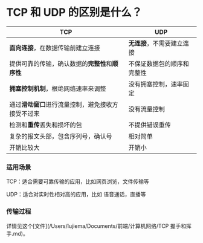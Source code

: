# TCP 和 UDP 的区别是什么？

| TCP                                                | UDP                        |
| -------------------------------------------------- | -------------------------- |
| **面向连接**，在数据传输前建立连接                 | **无连接**，不需要建立连接 |
| 提供可靠的传输，确认数据的**完整性**和**顺序性**   | 不保证数据包的顺序和完整性 |
| **拥塞控制机制**，根绝网络速率来调整               | 没有拥塞控制，速率固定     |
| 通过**滑动窗口**进行流量控制，避免接收方接受不过来 | 没有流量控制               |
| 检测和**重传**丢失和损坏的包                       | 不提供错误重传             |
| 复杂的报文头部，包含序列号，确认号                 | 相对简单                   |
| 开销比较大                                         | 开销小                     |



### 适用场景

TCP：适合需要可靠传输的应用，比如网页浏览，文件传输等

UDP：适合对实时性相对高的应用，比如 语音通话，直播等





### 传输过程

详情见这个[文件](/Users/lujiema/Documents/前端/计算机网络/TCP 握手和挥手.md)。

